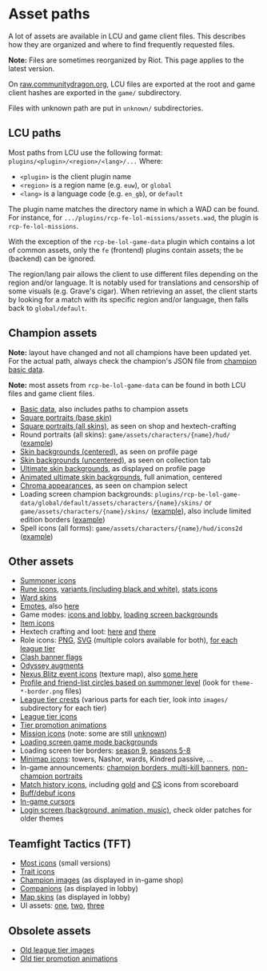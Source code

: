 # Asset paths

A lot of assets are available in LCU and game client files. This describes how
they are organized and where to find frequently requested files.

**Note:** Files are sometimes reorganized by Riot. This page applies to the latest version.

On [raw.communitydragon.org](http://raw.communitydragon.org/latest/), LCU files
are exported at the root and game client hashes are exported in the `game/`
subdirectory.

Files with unknown path are put in `unknown/` subdirectories.


## LCU paths

Most paths from LCU use the following format: `plugins/<plugin>/<region>/<lang>/...`
Where:
 - `<plugin>` is the client plugin name
 - `<region>` is a region name (e.g. `euw`), or `global`
 - `<lang>` is a language code (e.g. `en_gb`), or `default`

The plugin name matches the directory name in which a WAD can be found. For
instance, for `.../plugins/rcp-fe-lol-missions/assets.wad`, the plugin is
`rcp-fe-lol-missions`.

With the exception of the `rcp-be-lol-game-data` plugin which contains a lot of
common assets, only the `fe` (frontend) plugins contain assets; the `be`
(backend) can be ignored.

The region/lang pair allows the client to use different files depending on the
region and/or language. It is notably used for translations and censorship of
some visuals (e.g. Grave's cigar).
When retrieving an asset, the client starts by looking for a match with its
specific region and/or language, then falls back to `global/default`.


## Champion assets

**Note:** layout have changed and not all champions have been updated yet. For
the actual path, always check the champion's JSON file from
[champion basic data](https://raw.communitydragon.org/latest/plugins/rcp-be-lol-game-data/global/default/v1/champions/).

**Note:** most assets from `rcp-be-lol-game-data` can be found in both LCU files and game client files.

 - [Basic data](https://raw.communitydragon.org/latest/plugins/rcp-be-lol-game-data/global/default/v1/champions/), also includes paths to champion assets
 - [Square portraits (base skin)](https://raw.communitydragon.org/latest/plugins/rcp-be-lol-game-data/global/default/v1/champion-icons/)
 - [Square portraits (all skins)](https://raw.communitydragon.org/latest/plugins/rcp-be-lol-game-data/global/default/v1/champion-tiles/), as seen on shop and hextech-crafting
 - Round portraits (all skins): `game/assets/characters/{name}/hud/` ([example](https://raw.communitydragon.org/latest/game/assets/characters/lux/hud/))
 - [Skin backgrounds (centered)](https://raw.communitydragon.org/latest/plugins/rcp-be-lol-game-data/global/default/v1/champion-splashes/), as seen on profile page
 - [Skin backgrounds (uncentered)](https://raw.communitydragon.org/latest/plugins/rcp-be-lol-game-data/global/default/v1/champion-splashes/uncentered/), as seen on collection tab
 - [Ultimate skin backgrounds](https://raw.communitydragon.org/latest/plugins/rcp-be-lol-game-data/global/default/v1/summoner-backdrops/), as displayed on profile page
 - [Animated ultimate skin backgrounds](https://raw.communitydragon.org/latest/plugins/rcp-be-lol-game-data/global/default/v1/champion-splash-videos/), full animation, centered
 - [Chroma appearances](https://raw.communitydragon.org/latest/plugins/rcp-be-lol-game-data/global/default/v1/champion-chroma-images/), as seen on champion select
 - Loading screen champion backgrounds: `plugins/rcp-be-lol-game-data/global/default/assets/characters/{name}/skins/` or `game/assets/characters/{name}/skins/`
   ([example](https://raw.communitydragon.org/latest/plugins/rcp-be-lol-game-data/global/default/assets/characters/akali/skins/)),
   also include limited edition borders ([example](https://raw.communitydragon.org/latest/plugins/rcp-be-lol-game-data/global/default/assets/characters/riven/skins/skin16/rivenloadscreen_16_le.jpg))
 - Spell icons (all forms): `game/assets/characters/{name}/hud/icons2d` ([example](https://raw.communitydragon.org/latest/game/assets/characters/khazix/hud/icons2d/))

## Other assets

 - [Summoner icons](https://raw.communitydragon.org/latest/plugins/rcp-be-lol-game-data/global/default/v1/profile-icons/)
 - [Rune icons](https://raw.communitydragon.org/latest/plugins/rcp-be-lol-game-data/global/default/v1/perk-images/styles/), [variants (including black and white)](https://raw.communitydragon.org/latest/plugins/rcp-fe-lol-perks/global/default/images/), [stats icons](https://raw.communitydragon.org/pbe/plugins/rcp-be-lol-game-data/global/default/v1/perk-images/)
 - [Ward skins](https://raw.communitydragon.org/latest/plugins/rcp-be-lol-game-data/global/default/content/src/leagueclient/wardskinimages/)
 - [Emotes](https://raw.communitydragon.org/latest/plugins/rcp-be-lol-game-data/global/default/assets/loadouts/summoneremotes/), also [here](https://raw.communitydragon.org/latest/game/assets/loadouts/summoneremotes/)
 - Game modes: [icons and lobby](https://raw.communitydragon.org/latest/plugins/rcp-be-lol-game-data/global/default/content/src/leagueclient/gamemodeassets/), [loading screen backgrounds](https://raw.communitydragon.org/latest/game/assets/loadingscreen/)
 - [Item icons](https://raw.communitydragon.org/latest/plugins/rcp-be-lol-game-data/global/default/data/items/icons2d/)
 - Hextech crafting and loot:
   [here](https://raw.communitydragon.org/latest/plugins/rcp-fe-lol-loot/global/default/assets/loot_item_icons/)
   [and](https://raw.communitydragon.org/latest/plugins/rcp-be-lol-game-data/global/default/assets/loot/)
   [there](https://raw.communitydragon.org/latest/plugins/rcp-be-lol-game-data/global/default/v1/hextech-images/)
 - Role icons: [PNG](https://raw.communitydragon.org/latest/plugins/rcp-fe-lol-clash/global/default/assets/images/position-selector/positions/), [SVG](https://raw.communitydragon.org/latest/plugins/rcp-fe-lol-leagues/global/default/svg/) (multiple colors available for both), [for each league tier](https://raw.communitydragon.org/latest/plugins/rcp-be-lol-game-data/global/default/assets/ranked/positions/)
 - [Clash banner flags](https://raw.communitydragon.org/latest/plugins/rcp-be-lol-game-data/global/default/assets/loadouts/summonerbanners/flags/)
 - [Odyssey augments](https://raw.communitydragon.org/latest/plugins/rcp-be-lol-game-data/global/default/assets/loadouts/odysseyaugments/)
 - [Nexus Blitz event icons](https://raw.communitydragon.org/pbe/game/data/menu/textures/slime_atlas.png) (texture map), also [some here](http://raw.communitydragon.org/latest/plugins/rcp-be-lol-game-data/global/default/content/src/leagueclient/gamemodeassets/gamemodex/img/eventicons/)
 - [Profile and friend-list circles based on summoner level](https://raw.communitydragon.org/latest/plugins/rcp-fe-lol-uikit/global/default/images/) (look for `theme-*-border.png` files)
 - [League tier crests](https://raw.communitydragon.org/latest/plugins/rcp-be-lol-game-data/global/default/content/src/leagueclient/rankedcrests/) (various parts for each tier, look into `images/` subdirectory for each tier)
 - [League tier icons](https://raw.communitydragon.org/latest/plugins/rcp-fe-lol-league-tier-names/global/default/assets/images/ranked-mini-regalia/)
 - [Tier promotion animations](https://raw.communitydragon.org/latest/plugins/rcp-fe-lol-leagues/global/default/lottie/videos/)
 - [Mission icons](https://raw.communitydragon.org/latest/plugins/rcp-fe-lol-missions/global/default/events/images/missions/) (note: some are still [unknown](https://raw.communitydragon.org/latest/plugins/rcp-fe-lol-missions/unknown/))
 - [Loading screen game mode backgrounds](https://raw.communitydragon.org/latest/game/data/loadingscreen/)
 - Loading screen tier borders: [season 9](https://raw.communitydragon.org/pbe/game/data/menu/textures/loadingscreen_frames_atlas.png), [seasons 5-8](https://raw.communitydragon.org/latest/game/data/loadingscreen/season_5_borders.png)
 - [Minimap icons](https://raw.communitydragon.org/latest/game/data/menu/minimapicons/): towers, Nashor, wards, Kindred passive, ...
 - In-game announcements: [champion borders, multi-kill banners](https://raw.communitydragon.org/latest/game/data/menu_sc4/announcements/), [non-champion portraits](http://raw.communitydragon.org/latest/game/data/images/ui/momentstimelineportraits/)
 - [Match history icons](https://raw.communitydragon.org/latest/plugins/rcp-fe-lol-match-history/global/default/), including [gold](https://raw.communitydragon.org/latest/plugins/rcp-fe-lol-match-history/global/default/icon_gold.png) and [CS](https://raw.communitydragon.org/latest/plugins/rcp-fe-lol-match-history/global/default/icon_minions.png) icons from scoreboard
 - [Buff/debuf icons](http://raw.communitydragon.org/latest/game/data/spells/icons2d/)
 - [In-game cursors](http://raw.communitydragon.org/latest/game/data/images/ui/cursors/)
 - [Login screen (background, animation, music)](https://raw.communitydragon.org/latest/plugins/rcp-fe-lol-splash/global/default/splash-assets/), check older patches for older themes

## Teamfight Tactics (TFT)

 - [Most icons](http://raw.communitydragon.org/pbe/game/assets/ux/fonts/texticons.png) (small versions)
 - [Trait icons](http://raw.communitydragon.org/latest/game/assets/ux/traiticons/)
 - [Champion images](http://raw.communitydragon.org/latest/game/assets/ux/tft/championsplashes/) (as displayed in in-game shop)
 - [Companions](https://raw.communitydragon.org/latest/plugins/rcp-be-lol-game-data/global/default/assets/loadouts/companions/) (as displayed in lobby)
 - [Map skins](https://raw.communitydragon.org/latest/plugins/rcp-be-lol-game-data/global/default/assets/loadouts/tftmapskins/) (as displayed in lobby)
 - UI assets: [one](http://raw.communitydragon.org/latest/game/data/menu/textures/tft_hud_texture_atlas.png), [two](http://raw.communitydragon.org/latest/game/data/menu/textures/tft_traits_texture_atlas.png), [three](http://raw.communitydragon.org/latest/game/data/menu/textures/tfthealthbaratlas.png)

## Obsolete assets

 - [Old league tier images](https://raw.communitydragon.org/8.23/plugins/rcp-fe-lol-league-tier-names/global/default/assets/images/ranked-crests/)
 - [Old tier promotion animations](https://raw.communitydragon.org/8.23/plugins/rcp-fe-lol-leagues/global/default/videos/)

